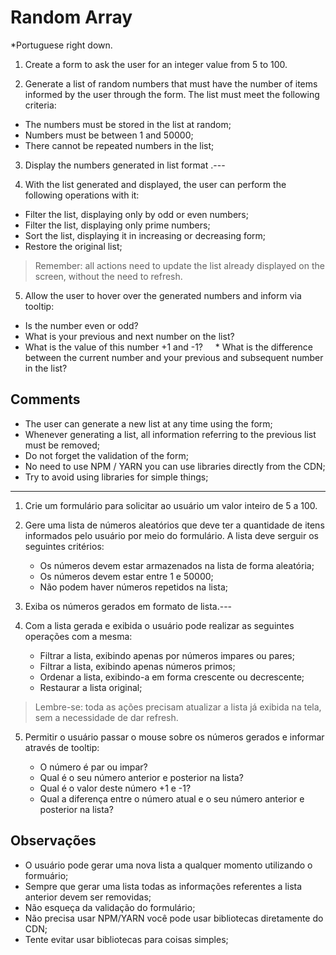 # Random Array

*Portuguese right down.

1. Create a form to ask the user for an integer value from 5 to 100.

2. Generate a list of random numbers that must have the number of items informed by the user through the form. The list must meet the following criteria:

* The numbers must be stored in the list at random;
* Numbers must be between 1 and 50000;
* There cannot be repeated numbers in the list;

3. Display the numbers generated in list format .---

4. With the list generated and displayed, the user can perform the following operations with it:

* Filter the list, displaying only by odd or even numbers;
* Filter the list, displaying only prime numbers;
* Sort the list, displaying it in increasing or decreasing form;
* Restore the original list;

> Remember: all actions need to update the list already displayed on the screen, without the need to refresh.

5. Allow the user to hover over the generated numbers and inform via tooltip:

* Is the number even or odd?
* What is your previous and next number on the list?
* What is the value of this number +1 and -1?
    * What is the difference between the current number and your previous and subsequent number in the list?

## Comments

- The user can generate a new list at any time using the form;
- Whenever generating a list, all information referring to the previous list must be removed;
- Do not forget the validation of the form;
- No need to use NPM / YARN you can use libraries directly from the CDN;
- Try to avoid using libraries for simple things;

------------- 

1. Crie um formulário para solicitar ao usuário um valor inteiro de 5 a 100.

2. Gere uma lista de números aleatórios que deve ter a quantidade de itens informados pelo usuário por meio do formulário. A lista deve serguir os seguintes critérios:

	* Os números devem estar armazenados na lista de forma aleatória;
	* Os números devem estar entre 1 e 50000;
	* Não podem haver números repetidos na lista;

3. Exiba os números gerados em formato de lista.---

4. Com a lista gerada e exibida o usuário pode realizar as seguintes operações com a mesma:

	* Filtrar a lista, exibindo apenas por números impares ou pares;
	* Filtrar a lista, exibindo apenas números primos;
	* Ordenar a lista, exibindo-a em forma crescente ou decrescente;
	* Restaurar a lista original;

> Lembre-se: toda as ações precisam atualizar a lista já exibida na tela, sem a necessidade de dar refresh.

5. Permitir o usuário passar o mouse sobre os números gerados e informar através de tooltip:

	* O número é par ou impar?
	* Qual é o seu número anterior e posterior na lista?
	* Qual é o valor deste número +1 e -1?
    * Qual a diferença entre o número atual e o seu número anterior e posterior na lista?

## Observações

- O usuário pode gerar uma nova lista a qualquer momento utilizando o formuário;
- Sempre que gerar uma lista todas as informações referentes a lista anterior devem ser removidas;
- Não esqueça da validação do formulário;
- Não precisa usar NPM/YARN você pode usar bibliotecas diretamente do CDN;
- Tente evitar usar bibliotecas para coisas simples;
